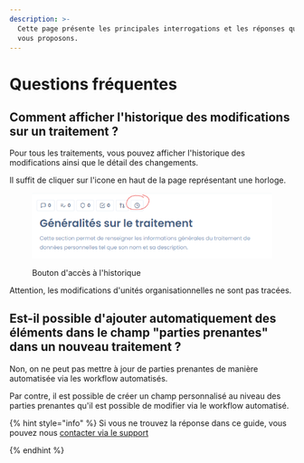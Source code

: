 ```yaml
---
description: >-
  Cette page présente les principales interrogations et les réponses que nous
  vous proposons.
---
```


# Questions fréquentes

## Comment afficher l'historique des modifications sur un traitement ?

Pour tous les traitements, vous pouvez afficher l'historique des modifications ainsi que le détail des changements.&#x20;

Il suffit de cliquer sur l'icone en haut de la page représentant une horloge.

<figure><img src="../../.gitbook/assets/image.png" alt=""><figcaption><p>Bouton d'accès à l'historique</p></figcaption></figure>

Attention, les modifications d'unités organisationnelles ne sont pas tracées.&#x20;

## Est-il possible d'ajouter automatiquement des éléments dans le champ "parties prenantes" dans un nouveau traitement ?

Non, on ne peut pas mettre à jour de parties prenantes de manière automatisée via les workflow automatisés.&#x20;

Par contre, il est possible de créer un champ personnalisé au niveau des parties prenantes qu'il est possible de modifier via le workflow automatisé.

{% hint style="info" %}
Si vous ne trouvez la réponse dans ce guide, vous pouvez nous [contacter via le support](../../commencer/le-support/faire-une-demande-de-support.md)


{% endhint %}
